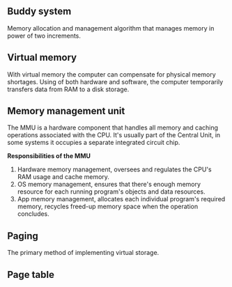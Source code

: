 ## Buddy system
Memory allocation and management algorithm that manages memory in power of two increments.

## Virtual memory
With virtual memory the computer can compensate for physical memory shortages. Using of both hardware and software, the computer temporarily transfers data from RAM to a disk storage.

## Memory management unit
The MMU is a hardware component that handles all memory and caching operations associated with the CPU. It's usually part of the Central Unit, in some systems it occupies a separate integrated circuit chip.

**Responsibilities of the MMU**
1. Hardware memory management, oversees and regulates the CPU's RAM usage and cache memory.
2. OS memory management, ensures that there's enough memory resource for each running program's objects and data resources.
3. App memory management, allocates each individual program's required memory, recycles freed-up memory space when the operation concludes.

## Paging
The primary method of implementing virtual storage.

## Page table
